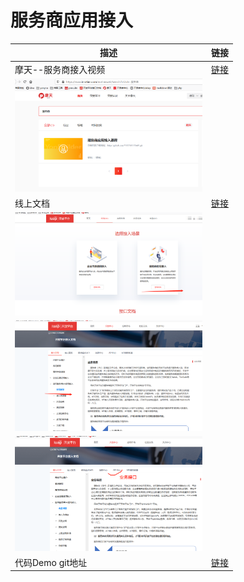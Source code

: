 # 服务商应用接入

描述|链接
---|---
摩天--服务商接入视频|[链接](https://www.imotian.com/motianweb/curriculumDetails/index?id=199)
|<img width="300px" src="/mybook/isv/images/1.png"/>
线上文档|[链接](https://open.diwork.com/#/doc-center)
|<img width="300px" src="/mybook/isv/images/2.png"/>
|<img width="300px" src="/mybook/isv/images/3.png"/>
|<img width="300px" src="/mybook/isv/images/4.png"/>
代码Demo git地址|[链接](https://github.com/YYETST/YSAPI.git)

